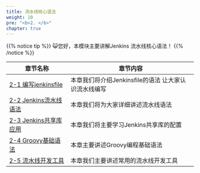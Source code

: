 ```yaml
---
title: 流水线核心语法
weight: 10
pre: "<b>2. </b>"
chapter: true
---
```


{{% notice tip %}}
😺您好，本模块主要讲解Jenkins 流水线核心语法！
{{% /notice %}}


| 章节名称 | 章节内容 |
| ------ | ----------- |
| [2-1 编写jenkinsfile](chapter01/) |本章我们将介绍Jenkinsfile的语法 让大家认识流水线编写|
| [2-2 Jenkins流水线语法](chapter02/) | 本章我们将为大家详细讲述流水线语法|
| [2-3 Jenkins共享库应用](chapter03/) |本章我们将主要学习Jenkins共享库的配置|
| [2-4 Groovy基础语法](chapter04/) | 本章主要讲述Groovy编程基础语法|
| [2-5 流水线开发工具](chapter05/) | 本章我们主要讲述常用的流水线开发工具 |

